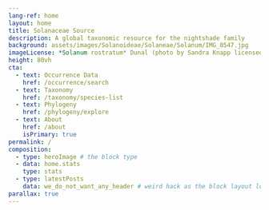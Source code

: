 ```yaml
---
lang-ref: home
layout: home
title: Solanaceae Source
description: A global taxonomic resource for the nightshade family
background: assets/images/Solanoideae/Solaneae/Solanum/IMG_0547.jpg
imageLicense: *Solanum rostratum* Dunal (photo by Sandra Knapp licensed under CC-BY-NC)
height: 80vh
cta:
  - text: Occurrence Data
    href: /occurrence/search
  - text: Taxonomy
    href: /taxonomy/species-list
  - text: Phylogeny
    href: /phylogeny/explore
  - text: About
    href: /about
    isPrimary: true
permalink: /
composition:
  - type: heroImage # the block type
  - data: home.stats
    type: stats
  - type: latestPosts
    data: we_do_not_want_any_header # weird hack as the block layout looks for a data element and falls back to the page if none is present
parallax: true
---
```



